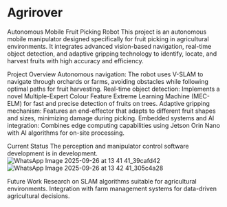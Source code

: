 # Agrirover #

Autonomous Mobile Fruit Picking Robot
This project is an autonomous mobile manipulator designed specifically for fruit picking in agricultural environments. It integrates advanced vision-based navigation, real-time object detection, and adaptive gripping technology to identify, locate, and harvest fruits with high accuracy and efficiency.

Project Overview
Autonomous navigation: The robot uses V-SLAM to navigate through orchards or farms, avoiding obstacles while following optimal paths for fruit harvesting.
Real-time object detection: Implements a novel Multiple-Expert Colour Feature Extreme Learning Machine (MEC-ELM) for fast and precise detection of fruits on trees.
Adaptive gripping mechanism: Features an end-effector that adapts to different fruit shapes and sizes, minimizing damage during picking.
Embedded systems and AI integration: Combines edge computing capabilities using Jetson Orin Nano with AI algorithms for on-site processing.

Current Status
The perception and manipulator control software development is in development.
![WhatsApp Image 2025-09-26 at 13 41 41_39cafd42](https://github.com/user-attachments/assets/c8b3d71d-a572-4d9e-9cc7-02a6b7f1b97d)
![WhatsApp Image 2025-09-26 at 13 42 41_305c4a28](https://github.com/user-attachments/assets/58405bec-53eb-4a77-979f-225aad8f6676)


Future Work
Research on SLAM algorithms suitable for agricultural environments.
Integration with farm management systems for data-driven agricultural decisions.
